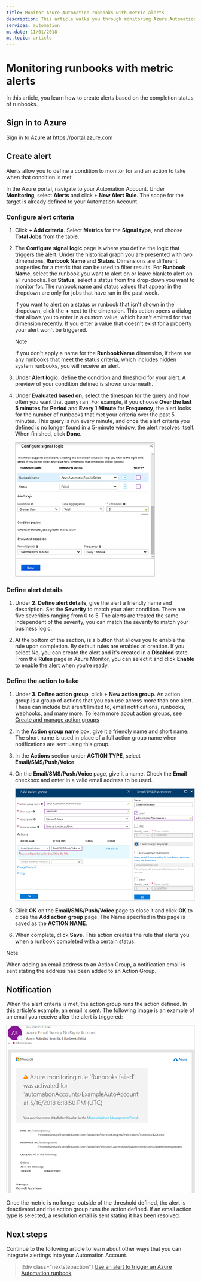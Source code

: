 ```yaml
---
title: Monitor Azure Automation runbooks with metric alerts
description: This article walks you through monitoring Azure Automation runbooks based off of metrics
services: automation
ms.date: 11/01/2018
ms.topic: article
---
```

# Monitoring runbooks with metric alerts

In this article, you learn how to create alerts based on the completion status of runbooks.

## Sign in to Azure

Sign in to Azure at https://portal.azure.com

## Create alert

Alerts allow you to define a condition to monitor for and an action to take when that condition is met.

In the Azure portal, navigate to your Automation Account. Under **Monitoring**, select **Alerts** and click **+ New Alert Rule**. The scope for the target is already defined to your Automation Account.

### Configure alert criteria

1. Click **+ Add criteria**. Select **Metrics** for the **Signal type**, and choose **Total Jobs** from the table.

2. The **Configure signal logic** page is where you define the logic that triggers the alert. Under the historical graph you are presented with two dimensions, **Runbook Name** and **Status**. Dimensions are different properties for a metric that can be used to filter results. For **Runbook Name**, select the runbook you want to alert on or leave blank to alert on all runbooks. For **Status**, select a status from the drop-down you want to monitor for. The runbook name and status values that appear in the dropdown are only for jobs that have ran in the past week.

   If you want to alert on a status or runbook that isn't shown in the dropdown, click the **\+** next to the dimension. This action opens a dialog that allows you to enter in a custom value, which hasn't emitted for that dimension recently. If you enter a value that doesn't exist for a property your alert won't be triggered.

   > [!NOTE]
   > If you don't apply a name for the **RunbookName** dimension, if there are any runbooks that meet the status criteria, which includes hidden system runbooks, you will receive an alert.

3. Under **Alert logic**, define the condition and threshold for your alert. A preview of your condition defined is shown underneath.

4. Under **Evaluated based on**, select the timespan for the query and how often you want that query ran. For example, if you choose **Over the last 5 minutes** for **Period** and **Every 1 Minute** for **Frequency**, the alert looks for the number of runbooks that met your criteria over the past 5 minutes. This query is run every minute, and once the alert criteria you defined is no longer found in a 5-minute window, the alert resolves itself. When finished, click **Done**.

   ![Select a resource for the alert](./media/automation-alert-activity-log/configure-signal-logic.png)

### Define alert details

1. Under **2. Define alert details**, give the alert a friendly name and description. Set the **Severity** to match your alert condition. There are five severities ranging from 0 to 5. The alerts are treated the same independent of the severity, you can match the severity to match your business logic.

1. At the bottom of the section, is a button that allows you to enable the rule upon completion. By default rules are enabled at creation. If you select No, you can create the alert and it's created in a **Disabled** state. From the **Rules** page in Azure Monitor, you can select it and click **Enable** to enable the alert when you're ready.

### Define the action to take

1. Under **3. Define action group**, click **+ New action group**. An action group is a group of actions that you can use across more than one alert. These can include but aren't limited to, email notifications, runbooks, webhooks, and many more. To learn more about action groups, see [Create and manage action groups](../azure-monitor/platform/action-groups.md)

1. In the **Action group name** box, give it a friendly name and short name. The short name is used in place of a full action group name when notifications are sent using this group.

1. In the **Actions** section under **ACTION TYPE**, select **Email/SMS/Push/Voice**.

1. On the **Email/SMS/Push/Voice** page, give it a name. Check the **Email** checkbox and enter in a valid email address to be used.

   ![Configure email action group](./media/automation-alert-activity-log/add-action-group.png)

1. Click **OK** on the **Email/SMS/Push/Voice** page to close it and click **OK** to close the **Add action group** page. The Name specified in this page is saved as the **ACTION NAME**.

1. When complete, click **Save**. This action creates the rule that alerts you when a runbook completed with a certain status.

> [!NOTE]
> When adding an email address to an Action Group, a notification email is sent stating the address has been added to an Action Group.

## Notification

When the alert criteria is met, the action group runs the action defined. In this article's example, an email is sent. The following image is an example of an email you receive after the alert is triggered:

![Email alert](./media/automation-alert-activity-log/alert-email.png)

Once the metric is no longer outside of the threshold defined, the alert is deactivated and the action group runs the action defined. If an email action type is selected, a resolution email is sent stating it has been resolved.

## Next steps

Continue to the following article to learn about other ways that you can integrate alertings into your Automation Account.

> [!div class="nextstepaction"]
> [Use an alert to trigger an Azure Automation runbook](automation-create-alert-triggered-runbook.md)

